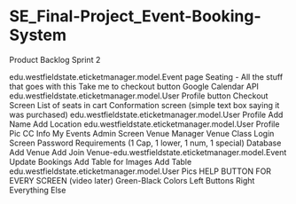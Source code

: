 # SE_Final-Project_Event-Booking-System

Product Backlog Sprint 2

edu.westfieldstate.eticketmanager.model.Event page 
    Seating - All the stuff that goes with this
    Take me to checkout button
    Google Calendar API
    edu.westfieldstate.eticketmanager.model.User Profile button
Checkout Screen 
    List of seats in cart
    Conformation screen (simple text box saying it was purchased)
edu.westfieldstate.eticketmanager.model.User Profile
    Add Name
    Add Location
    edu.westfieldstate.eticketmanager.model.User Profile Pic
    CC Info
    My Events
Admin Screen 
    Venue Manager
    Venue Class
Login Screen
    Password Requirements (1 Cap, 1 lower, 1 num, 1 special)
Database
    Add Venue
    Add Join Venue-edu.westfieldstate.eticketmanager.model.Event
    Update Bookings 
    Add Table for Images
    Add Table edu.westfieldstate.eticketmanager.model.User Pics
HELP BUTTON FOR EVERY SCREEN (video later)
Green-Black Colors
Left Buttons Right Everything Else
